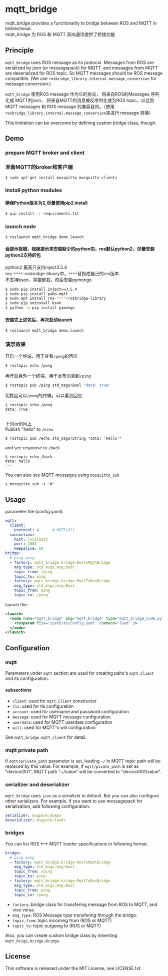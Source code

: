 # mqtt_bridge

mqtt_bridge provides a functionality to bridge between ROS and MQTT in bidirectional.  
mqtt_bridge 为 ROS 和 MQTT 双向通讯提供了桥接功能


## Principle

`mqtt_bridge` uses ROS message as its protocol. Messages from ROS are serialized by json (or messagepack) for MQTT, and messages from MQTT are deserialized for ROS topic. So MQTT messages should be ROS message compatible. (We use `rosbridge_library.internal.message_conversion` for message conversion.)  

`mqtt_bridge` 使用ROS message 作为它的协议， 将来自ROS的Messages 序列化成 MQTT的json， 将来自MQTT的消息被反序列化成为ROS topic，以达到MQTT messages 和 ROS message 的兼容目的。（使用`rosbridge_library.internal.message_conversion`来进行 message 转换）  

This limitation can be overcome by defining custom bridge class, though.



## Demo

### prepare MQTT broker and client  
### 准备MQTT的broker和客户端  
```
$ sudo apt-get install mosquitto mosquitto-clients  
```

### Install python modules  
#### 确保Python版本为2,尽量使用pip2 install  

```bash
$ pip install -r requirements.txt  
```

### launch node  

``` bash
$ roslaunch mqtt_bridge demo.launch  
```
#### 会提示报错，根据提示来安装缺少的python包，ros默认python2，尽量安装python2支持的包  
python2 最高只支持inject3.5.4  
ros-`****`-rosbridge-library中，`****`替换成自己的ros版本  
不支持bson，需要卸载，然后安装pymongo  
```bash
$ sudo pip install inject==3.5.4  
$ sudo pip install paho-mqtt  
$ sudo apt install ros-****-rosbridge-library  
$ sudo pip uninstall bson  
$ python -m pip install pymongo  
``` 
#### 安装完上述包后，再次启动launch  
```bash
$ roslaunch mqtt_bridge demo.launch  
```
### 演示效果  
开启一个终端，用于查看`/pong`的回应  

```bash 
$ rostopic echo /pong  
``` 
再开启另外一个终端，用于发布消息到`/ping`  
```bash 
$ rostopic pub /ping std_msgs/Bool "data: true"  
```

切换回可以`/pong`的终端，可以看到回应  

```
$ rostopic echo /pong  
data: True  
---  
```
下列示例同上  
Publish "hello" to `/echo`  

```
$ rostopic pub /echo std_msgs/String "data: 'hello'"  
```

and see response to `/back`  

```
$ rostopic echo /back  
data: hello  
---
```

You can also see MQTT messages using `mosquitto_sub`  

```
$ mosquitto_sub -t '#'  
```

## Usage  

parameter file (config.yaml):  

``` yaml
mqtt:
  client:
    protocol: 4      # MQTTv311
  connection:
    host: localhost
    port: 1883
    keepalive: 60
bridge:
  # ping pong
  - factory: mqtt_bridge.bridge:RosToMqttBridge
    msg_type: std_msgs.msg:Bool
    topic_from: /ping
    topic_to: ping
  - factory: mqtt_bridge.bridge:MqttToRosBridge
    msg_type: std_msgs.msg:Bool
    topic_from: ping
    topic_to: /pong
```

launch file:  

``` xml
<launch>
  <node name="mqtt_bridge" pkg="mqtt_bridge" type="mqtt_bridge_node.py" output="screen">
    <rosparam file="/path/to/config.yaml" command="load" />
  </node>
</launch>
```


## Configuration

### mqtt

Parameters under `mqtt` section are used for creating paho's `mqtt.Client` and its configuration.

#### subsections

* `client`: used for `mqtt.Client` constructor
* `tls`: used for tls configuration
* `account`: used for username and password configuration
* `message`: used for MQTT message configuration
* `userdata`: used for MQTT userdata configuration
* `will`: used for MQTT's will configuration

See `mqtt_bridge.mqtt_client` for detail.

### mqtt private path

If `mqtt/private_path` parameter is set, leading `~/` in MQTT topic path will be replaced by this value. For example, if `mqtt/pivate_path` is set as "device/001", MQTT path "~/value" will be converted to "device/001/value".

### serializer and deserializer

`mqtt_bridge` uses `json` as a serializer in default. But you can also configure other serializers. For example, if you want to use messagepack for serialization, add following configuration.

``` yaml
serializer: msgpack:dumps
deserializer: msgpack:loads
```

### bridges

You can list ROS <--> MQTT tranfer specifications in following format.

``` yaml
bridge:
  # ping pong
  - factory: mqtt_bridge.bridge:RosToMqttBridge
    msg_type: std_msgs.msg:Bool
    topic_from: /ping
    topic_to: ping
  - factory: mqtt_bridge.bridge:MqttToRosBridge
    msg_type: std_msgs.msg:Bool
    topic_from: ping
    topic_to: /pong
```

* `factory`: bridge class for transfering message from ROS to MQTT, and vise versa.
* `msg_type`: ROS Message type transfering through the bridge.
* `topic_from`: topic incoming from (ROS or MQTT)
* `topic_to`: topic outgoing to (ROS or MQTT)

Also, you can create custom bridge class by inheriting `mqtt_brige.bridge.Bridge`.


## License

This software is released under the MIT License, see LICENSE.txt.
